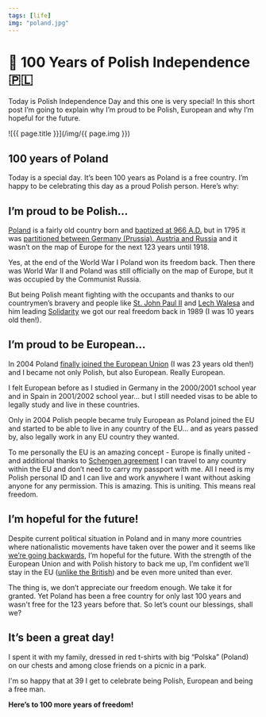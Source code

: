 ```yaml
---
tags: [life]
img: "poland.jpg"
---
```


# 💯 100 Years of Polish Independence 🇵🇱

Today is Polish Independence Day and this one is very special! In this short post I’m going to explain why I’m proud to be Polish, European and why I’m hopeful for the future.

<!--More-->

![{{ page.title }}](/img/{{ page.img }})

## 100 years of Poland

Today is a special day. It’s been 100 years as Poland is a free country. I’m happy to be celebrating this day as a proud Polish person. Here’s why:

## I’m proud to be Polish...

[Poland](https://en.m.wikipedia.org/wiki/Poland) is a fairly old country born and [baptized at 966 A.D.](https://en.m.wikipedia.org/wiki/Christianization_of_Poland) but in 1795 it was [partitioned between Germany (Prussia), Austria and Russia](https://en.m.wikipedia.org/wiki/Partitions_of_Poland) and it wasn’t on the map of Europe for the next 123 years until 1918.

Yes, at the end of the World War I Poland won its freedom back. Then there was World War II and Poland was still officially on the map of Europe, but it was occupied by the Communist Russia.

But being Polish meant fighting with the occupants and thanks to our countrymen’s bravery and people like [St. John Paul II](https://en.m.wikipedia.org/wiki/Pope_John_Paul_II) and [Lech Walesa](https://en.m.wikipedia.org/wiki/Lech_Wa%C5%82%C4%99sa) and him leading [Solidarity](https://en.m.wikipedia.org/wiki/Solidarity_(Polish_trade_union)) we got our real freedom back in 1989 (I was 10 years old then!).

## I’m proud to be European...

In 2004 Poland [finally joined the European Union](https://en.m.wikipedia.org/wiki/Poland_in_the_European_Union) (I was 23 years old then!) and I became not only Polish, but also European. Really European.

I felt European before as I studied in Germany in the 2000/2001 school year and in Spain in 2001/2002 school year... but I still needed visas to be able to legally study and live in these countries.

Only in 2004 Polish people became truly European as Poland joined the EU and started to be able to live in any country of the EU... and as years passed by, also legally work in any EU country they wanted.

To me personally the EU is an amazing concept - Europe is finally united - and additional thanks to [Schengen agreement](https://en.m.wikipedia.org/wiki/Schengen_Area) I can travel to any country within the EU and don’t need to carry my passport with me. All I need is my Polish personal ID and I can live and work anywhere I want without asking anyone for any permission. This is amazing. This is uniting. This means real freedom.

## I’m hopeful for the future!

Despite current political situation in Poland and in many more countries where nationalistic movements have taken over the power and it seems like [we’re going backwards](https://en.m.wikipedia.org/wiki/Going_Backwards), I’m hopeful for the future. With the strength of the European Union and with Polish history to back me up, I’m confident we’ll stay in the EU ([unlike the British](https://en.m.wikipedia.org/wiki/Brexit)) and be even more united than ever.

The thing is, we don’t appreciate our freedom enough. We take it for granted. Yet Poland has been a free country for only last 100 years and wasn't free for the 123 years before that. So let’s count our blessings, shall we?

## It’s been a great day!

I spent it with my family, dressed in red t-shirts with big “Polska” (Poland) on our chests and among close friends on a picnic in a park.

I'm so happy that at 39 I get to celebrate being Polish, European and being a free man.

**Here’s to 100 more years of freedom!**


[n]: https://nozbe.com/
[p]: https://thepodcast.fm/